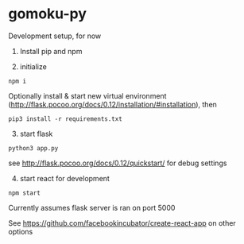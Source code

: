 # gomoku-py

Development setup, for now

1. Install pip and npm

2. initialize
```
npm i
```
Optionally install & start new virtual environment (http://flask.pocoo.org/docs/0.12/installation/#installation), then
```
pip3 install -r requirements.txt
```

3. start flask
```
python3 app.py
```
see http://flask.pocoo.org/docs/0.12/quickstart/ for debug settings

4. start react for development
```
npm start
```
Currently assumes flask server is ran on port 5000

See https://github.com/facebookincubator/create-react-app on other options

